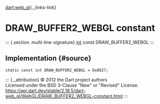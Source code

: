 [dart:web\_gl](../../dart-web_gl/dart-web_gl-library){._links-link}

DRAW\_BUFFER2\_WEBGL constant
=============================

::: {.section .multi-line-signature}
[int](../../dart-core/int-class) const DRAW\_BUFFER2\_WEBGL
:::

Implementation {#source}
--------------

``` {.language-dart data-language="dart"}
static const int DRAW_BUFFER2_WEBGL = 0x8827;
```

::: {._attribution}
© 2012 the Dart project authors\
Licensed under the BSD 3-Clause \"New\" or \"Revised\" License.\
<https://api.dart.dev/stable/2.18.5/dart-web_gl/WebGL/DRAW_BUFFER2_WEBGL-constant.html>
:::
